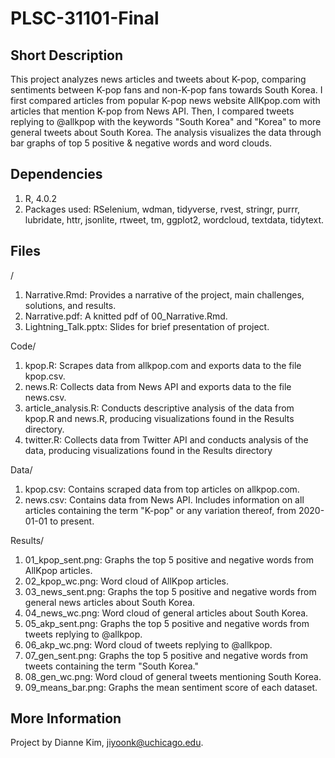 # PLSC-31101-Final
## Short Description
This project analyzes news articles and tweets about K-pop, comparing sentiments between K-pop fans and non-K-pop fans towards South Korea. I first compared articles from popular K-pop news website AllKpop.com with articles that mention K-pop from News API. Then, I compared tweets replying to @allkpop with the keywords "South Korea" and "Korea" to more general tweets about South Korea. The analysis visualizes the data through bar graphs of top 5 positive & negative words and word clouds.

## Dependencies
1. R, 4.0.2
2. Packages used: RSelenium, wdman, tidyverse, rvest, stringr, purrr, lubridate, httr, jsonlite, rtweet, tm, ggplot2, wordcloud, textdata, tidytext.

## Files
/ 
1. Narrative.Rmd: Provides a narrative of the project, main challenges, solutions, and results.
2. Narrative.pdf: A knitted pdf of 00_Narrative.Rmd.
3. Lightning_Talk.pptx: Slides for brief presentation of project.


Code/
1. kpop.R: Scrapes data from allkpop.com and exports data to the file kpop.csv.
2. news.R: Collects data from News API and exports data to the file news.csv.
3. article_analysis.R: Conducts descriptive analysis of the data from kpop.R and news.R, producing visualizations found in the Results directory.
4. twitter.R: Collects data from Twitter API and conducts analysis of the data, producing visualizations found in the Results directory

Data/
1. kpop.csv: Contains scraped data from top articles on allkpop.com.
2. news.csv: Contains data from News API. Includes information on all articles containing the term "K-pop" or any variation thereof, from 2020-01-01 to present.

Results/
1. 01_kpop_sent.png: Graphs the top 5 positive and negative words from AllKpop articles.
2. 02_kpop_wc.png: Word cloud of AllKpop articles.
3. 03_news_sent.png: Graphs the top 5 positive and negative words from general news articles about South Korea.
4. 04_news_wc.png: Word cloud of general articles about South Korea.
5. 05_akp_sent.png: Graphs the top 5 positive and negative words from tweets replying to @allkpop.
6. 06_akp_wc.png: Word cloud of tweets replying to @allkpop.
7. 07_gen_sent.png: Graphs the top 5 positive and negative words from tweets containing the term "South Korea."
8. 08_gen_wc.png: Word cloud of general tweets mentioning South Korea.
9. 09_means_bar.png: Graphs the mean sentiment score of each dataset.

## More Information
Project by Dianne Kim, jiyoonk@uchicago.edu.
